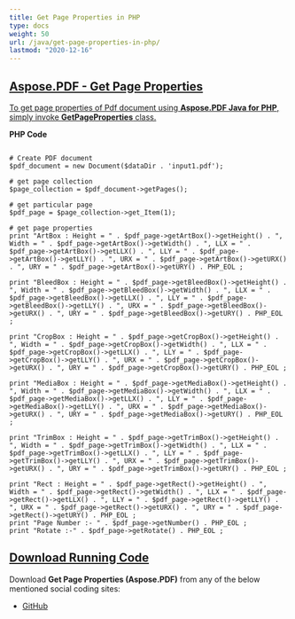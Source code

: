 ```yaml
---
title: Get Page Properties in PHP
type: docs
weight: 50
url: /java/get-page-properties-in-php/
lastmod: "2020-12-16"
---
```


## <ins>**Aspose.PDF - Get Page Properties**
<ins>To get page properties of Pdf document using **Aspose.PDF Java for PHP**, simply invoke **GetPageProperties** class.

**PHP Code**
```

# Create PDF document
$pdf_document = new Document($dataDir . 'input1.pdf');

# get page collection
$page_collection = $pdf_document->getPages();

# get particular page
$pdf_page = $page_collection->get_Item(1);

# get page properties
print "ArtBox : Height = " . $pdf_page->getArtBox()->getHeight() . ", Width = " . $pdf_page->getArtBox()->getWidth() . ", LLX = " . $pdf_page->getArtBox()->getLLX() . ", LLY = " . $pdf_page->getArtBox()->getLLY() . ", URX = " . $pdf_page->getArtBox()->getURX() . ", URY = " . $pdf_page->getArtBox()->getURY() . PHP_EOL ;

print "BleedBox : Height = " . $pdf_page->getBleedBox()->getHeight() . ", Width = " . $pdf_page->getBleedBox()->getWidth() . ", LLX = " . $pdf_page->getBleedBox()->getLLX() . ", LLY = " . $pdf_page->getBleedBox()->getLLY() . ", URX = " . $pdf_page->getBleedBox()->getURX() . ", URY = " . $pdf_page->getBleedBox()->getURY() . PHP_EOL ;

print "CropBox : Height = " . $pdf_page->getCropBox()->getHeight() . ", Width = " . $pdf_page->getCropBox()->getWidth() . ", LLX = " . $pdf_page->getCropBox()->getLLX() . ", LLY = " . $pdf_page->getCropBox()->getLLY() . ", URX = " . $pdf_page->getCropBox()->getURX() . ", URY = " . $pdf_page->getCropBox()->getURY() . PHP_EOL ;

print "MediaBox : Height = " . $pdf_page->getMediaBox()->getHeight() . ", Width = " . $pdf_page->getMediaBox()->getWidth() . ", LLX = " . $pdf_page->getMediaBox()->getLLX() . ", LLY = " . $pdf_page->getMediaBox()->getLLY() . ", URX = " . $pdf_page->getMediaBox()->getURX() . ", URY = " . $pdf_page->getMediaBox()->getURY() . PHP_EOL ;

print "TrimBox : Height = " . $pdf_page->getTrimBox()->getHeight() . ", Width = " . $pdf_page->getTrimBox()->getWidth() . ", LLX = " . $pdf_page->getTrimBox()->getLLX() . ", LLY = " . $pdf_page->getTrimBox()->getLLY() . ", URX = " . $pdf_page->getTrimBox()->getURX() . ", URY = " . $pdf_page->getTrimBox()->getURY() . PHP_EOL ;

print "Rect : Height = " . $pdf_page->getRect()->getHeight() . ", Width = " . $pdf_page->getRect()->getWidth() . ", LLX = " . $pdf_page->getRect()->getLLX() . ", LLY = " . $pdf_page->getRect()->getLLY() . ", URX = " . $pdf_page->getRect()->getURX() . ", URY = " . $pdf_page->getRect()->getURY() . PHP_EOL ;
print "Page Number :- " . $pdf_page->getNumber() . PHP_EOL ;
print "Rotate :-" . $pdf_page->getRotate() . PHP_EOL ;

```

## <ins>**Download Running Code**
Download **Get Page Properties (Aspose.PDF)** from any of the below mentioned social coding sites:

- [GitHub](https://github.com/aspose-pdf/Aspose.PDF-for-Java/blob/master/Plugins/Aspose_Pdf_Java_for_PHP/src/Aspose/Pdf/WorkingWithPages/GetPageProperties.php)
